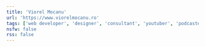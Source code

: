 ```yaml
---
title: 'Viorel Mocanu'
url: 'https://www.viorelmocanu.ro'
tags: ['web developer', 'designer', 'consultant', 'youtuber', 'podcaster', 'IndieWeb', 'HTML', 'CSS']
nsfw: false
rss: false
---
```

